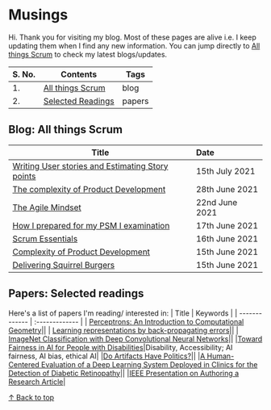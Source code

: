 # Musings 

Hi. Thank you for visiting my blog. Most of these pages are alive i.e. I keep updating them when I find any new information. You can jump directly to [All things Scrum](https://github.com/blessinvarkey/musings#blog-all-things-scrum) to check my latest blogs/updates. 


| S. No. | Contents | Tags |
| ------------- | ------------- |------------- |  
| 1. | [All things Scrum](https://github.com/blessinvarkey/musings#blog-all-things-scrum)| blog|
| 2. | [Selected Readings](https://github.com/blessinvarkey/musings#papers-selected-readings) | papers | 

## Blog: All things Scrum
| Title        | Date |
| ------------- | :------------- | 
|[Writing User stories and Estimating Story points](https://github.com/blessinvarkey/musings/blob/main/posts/agile/scrum/15-07-2021-user-stories-and-story-points.md)|15th July 2021|
|[The complexity of Product Development](https://github.com/blessinvarkey/musings/blob/main/posts/agile/scrum/15-06-2021-complexity-of-product-development.md)|28th June  2021|
|[The Agile Mindset](https://github.com/blessinvarkey/musings/blob/main/posts/agile/scrum/22-06-2021-the-agile-mindset.md)|22nd June 2021|
| [How I prepared for my PSM I examination](https://github.com/blessinvarkey/musings/blob/main/posts/agile/scrum/17-06-2021-psm-1-certification.md)| 17th June 2021|
| [Scrum Essentials](https://github.com/blessinvarkey/musings/blob/main/posts/agile/scrum/16-06-2021-scrum-essentials.md) | 16th June 2021 | 
| [Complexity of Product Development](https://github.com/blessinvarkey/musings/blob/main/posts/agile/scrum/15-06-2021-complexity-of-product-development.md) | 15th June 2021 | 
| [Delivering Squirrel Burgers](https://github.com/blessinvarkey/musings/blob/main/posts/agile/scrum/15-06-2021-scrum-1-squirrel-burgers.md) | 15th June 2021 | 


## Papers: Selected readings
Here's a list of papers I'm reading/ interested in:
| Title        | Keywords |
| ------------- | :------------- | 
| [Perceptrons: An Introduction to Computational Geometry](https://mitpress.mit.edu/books/perceptrons)||
| [Learning representations by back-propagating errors](https://www.nature.com/articles/323533a0)||
| [ImageNet Classification with Deep Convolutional Neural Networks](https://papers.nips.cc/paper/2012/file/c399862d3b9d6b76c8436e924a68c45b-Paper.pdf)||
|[Toward Fairness in AI for People with Disabilities](https://arxiv.org/abs/1907.02227)|Disability, Accessibility; AI fairness, AI bias, ethical AI|
|[Do Artifacts Have Politics?](https://nissenbaum.tech.cornell.edu/papers/Winner.pdf)||
|[A Human-Centered Evaluation of a Deep Learning System Deployed in Clinics for the Detection of Diabetic Retinopathy](https://dl.acm.org/doi/abs/10.1145/3313831.3376718)||
|[IEEE Presentation on Authoring a Research Article](https://ccstatic.ccindex.cn/event/33/39/49/7/rt/1/documents/resourceList1629805348095/finalslidedeckieeeauthorshipoasymposium26thaugust20211629805340579.pdf)|




[↑ Back to top](https://github.com/blessinvarkey/musings#musings)
